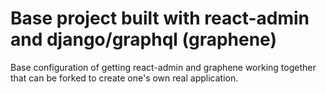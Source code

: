 # Base project built with react-admin and django/graphql (graphene)

Base configuration of getting react-admin and graphene working together that can be forked to create one's own real application.
